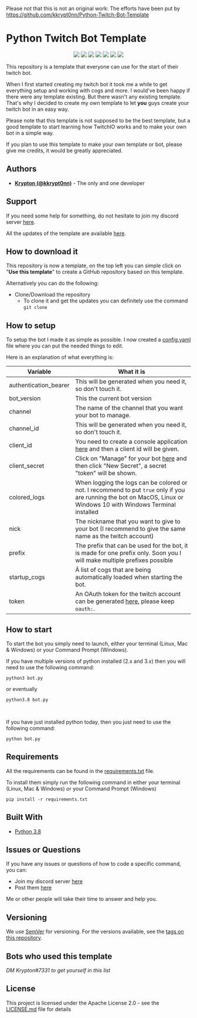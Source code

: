 Please not that this is not an original work:
The efforts have been put by https://github.com/kkrypt0nn/Python-Twitch-Bot-Template




# Python Twitch Bot Template
<p align="center">
  <a href="//github.com/kkrypt0nn/Python-Twitch-Bot-Template/releases"><img src="https://img.shields.io/github/v/release/kkrypt0nn/Python-Twitch-Bot-Template"></a>
  <a href="//github.com/kkrypt0nn/Python-Twitch-Bot-Template/commits/main"><img src="https://img.shields.io/github/last-commit/kkrypt0nn/Python-Twitch-Bot-Template"></a>
  <a href="//github.com/kkrypt0nn/Python-Twitch-Bot-Template/releases"><img src="https://img.shields.io/github/downloads/kkrypt0nn/Python-Twitch-Bot-Template/total"></a>
  <a href="//github.com/kkrypt0nn/Python-Twitch-Bot-Template/blob/main/LICENSE.md"><img src="https://img.shields.io/github/license/kkrypt0nn/Python-Twitch-Bot-Template"></a>
  <a href="//github.com/kkrypt0nn/Python-Twitch-Bot-Template"><img src="https://img.shields.io/github/languages/code-size/kkrypt0nn/Python-Twitch-Bot-Template"></a>
  <a href="//github.com/kkrypt0nn/Python-Twitch-Bot-Template/issues"><img src="https://img.shields.io/github/issues-raw/kkrypt0nn/Python-Twitch-Bot-Template"></a>
  <a href="//python.org"><img src="https://img.shields.io/badge/python-3.6%20%7C%203.7%20%7C%203.8-orange"></a>
</p>

This repository is a template that everyone can use for the start of their twitch bot.

When I first started creating my twitch bot it took me a while to get everything setup and working with cogs and more. I would've been happy if there were any template existing. But there wasn't any existing template. That's why I decided to create my own template to let <b>you</b> guys create your twitch bot in an easy way.

Please note that this template is not supposed to be the best template, but a good template to start learning how TwitchIO works and to make your own bot in a simple way.

If you plan to use this template to make your own template or bot, please give me credits, it would be greatly appreciated.

## Authors
* **[Krypton (@kkrypt0nn)](https://github.com/kkrypt0nn)** - The only and one developer

## Support

If you need some help for something, do not hesitate to join my discord server [here](https://discord.gg/HzJ3Gfr).

All the updates of the template are available [here](UPDATES.md).

## How to download it

This repository is now a template, on the top left you can simple click on "**Use this template**" to create a GitHub repository based on this template.

Alternatively you can do the following:
* Clone/Download the repository
    * To clone it and get the updates you can definitely use the command
    `git clone`

## How to setup

To setup the bot I made it as simple as possible. I now created a [config.yaml](config.yaml) file where you can put the needed things to edit.

Here is an explanation of what everything is:

| Variable                      | What it is                                                                                                                                                            |
| ------------------            | ----------------------------------------------------------------------------------------------------------------------------------------------------------------------|
| authentication_bearer         | This will be generated when you need it, so don't touch it.                                                                                                           |
| bot_version                   | This the current bot version                                                                                                                                          |
| channel                       | The name of the channel that you want your bot to manage.                                                                                                             |
| channel_id                    | This will be generated when you need it, so don't touch it.                                                                                                           |
| client_id                     | You need to create a console application [here](https://dev.twitch.tv/console/apps/create) and then a client id will be given.                                        |
| client_secret                 | Click on "Manage" for your bot [here](https://dev.twitch.tv/console/apps) and then click "New Secret", a secret "token" will be shown.                                |
| colored_logs                  | When logging the logs can be colored or not. I recommend to put `true` only if you are running the bot on MacOS, Linux or Windows 10 with Windows Terminal installed  |
| nick                          | The nickname that you want to give to your bot (I recommend to give the same name as the twitch account)                                                              |
| prefix                        | The prefix that can be used for the bot, it is made for one prefix only. Soon you I will make multiple prefixes possible                                              |
| startup_cogs                  | Â list of cogs that are being automatically loaded when starting the bot.                                                                                             |
| token                         | An OAuth token for the twitch account can be generated [here](https://twitchapps.com/tmi/), please keep `oauth:`.                                                     |


## How to start

To start the bot you simply need to launch, either your terminal (Linux, Mac & Windows) or your Command Prompt (Windows).

If you have multiple versions of python installed (2.x and 3.x) then you will need to use the following command:
```
python3 bot.py
```
or eventually
```
python3.8 bot.py
```
<br>

If you have just installed python today, then you just need to use the following command:
```
python bot.py
```

## Requirements
All the requirements can be found in the [requirements.txt](requirements.txt) file.

To install them simply run the following command in either your terminal (Linux, Mac & Windows) or your Command Prompt (Windows)
```
pip install -r requirements.txt
```

## Built With

* [Python 3.8](https://www.python.org/)

## Issues or Questions

If you have any issues or questions of how to code a specific command, you can:

* Join my discord server [here](https://discord.gg/HzJ3Gfr)
* Post them [here](https://github.com/kkrypt0nn/Python-Twitch-Bot-Template/issues)

Me or other people will take their time to answer and help you.

## Versioning

We use [SemVer](http://semver.org) for versioning. For the versions available, see the [tags on this repository](https://github.com/kkrypt0nn/Python-Twitch-Bot-Template/tags). 

## Bots who used this template

*DM Krypton#7331 to get yourself in this list*

## License

This project is licensed under the Apache License 2.0 - see the [LICENSE.md](LICENSE.md) file for details
